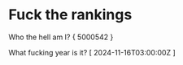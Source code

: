 # Fuck the rankings

Who the hell am I?
{ 5000542 }

What fucking year is it?
[ 2024-11-16T03:00:00Z ]
